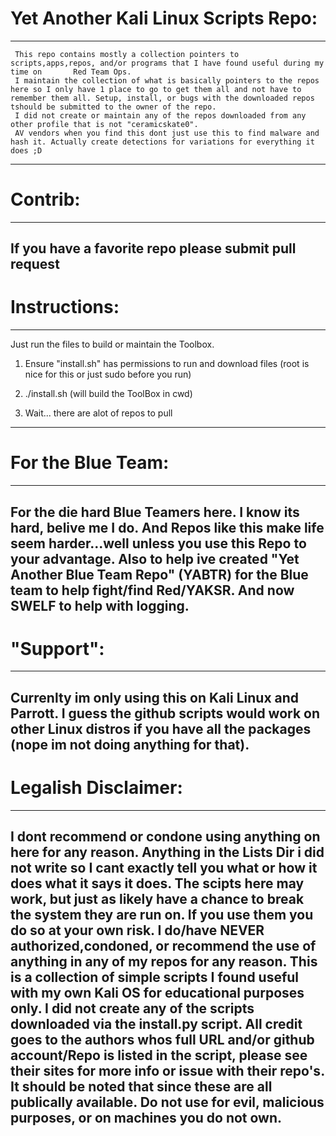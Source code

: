 # Yet Another Kali Linux Scripts Repo:

--------------------------------------------------------------------------------
     This repo contains mostly a collection pointers to scripts,apps,repos, and/or programs that I have found useful during my time on       Red Team Ops. 
     I maintain the collection of what is basically pointers to the repos here so I only have 1 place to go to get them all and not have to remember them all. Setup, install, or bugs with the downloaded repos tshould be submitted to the owner of the repo.
     I did not create or maintain any of the repos downloaded from any other profile that is not "ceramicskate0".
     AV vendors when you find this dont just use this to find malware and hash it. Actually create detections for variations for everything it does ;D
--------------------------------------------------------------------------------


# Contrib:

--------------------------------------------------------------------
If you have a favorite repo please submit pull request
--------------------------------------------------------------------

# Instructions:

--------------------------------------------------------------------
Just run the files to build or maintain the Toolbox.

1. Ensure "install.sh" has permissions to run and download files (root is nice for this or just sudo before you run)

2. ./install.sh (will build the ToolBox in cwd)

3. Wait... there are alot of repos to pull
--------------------------------------------------------------------

# For the Blue Team:

--------------------------------------------------------------------
For the die hard Blue Teamers here. I know its hard, belive me I do. And Repos like this make life seem harder...well unless you use this Repo to your advantage. Also to help ive created "Yet Another Blue Team Repo" (YABTR) for the Blue team to help fight/find Red/YAKSR. And now SWELF to help with logging.
--------------------------------------------------------------------

# "Support":

--------------------------------------------------------------------
Currenlty im only using this on Kali Linux and Parrott. I guess the github scripts would work on other Linux distros if you have all the packages (nope im not doing anything for that).
--------------------------------------------------------------------

# Legalish Disclaimer:

--------------------------------------------------------------------
I dont recommend or condone using anything on here for any reason. Anything in the Lists Dir i did not write so I cant exactly tell you what or how it does what it says it does. The scipts here may work, but just as likely have a chance to break the system they are run on. If you use them you do so at your own risk. I do/have NEVER authorized,condoned, or recommend the use of anything in any of my repos for any reason. This is a collection of simple scripts I found useful with my own Kali OS for educational purposes only. I did not create any of the scripts downloaded via the install.py script. All credit goes to the authors whos full URL and/or github account/Repo is listed in the script, please see their sites for more info or issue with their repo's. It should be noted that since these are all publically available. Do not use for evil, malicious purposes, or on machines you do not own.
--------------------------------------------------------------------
